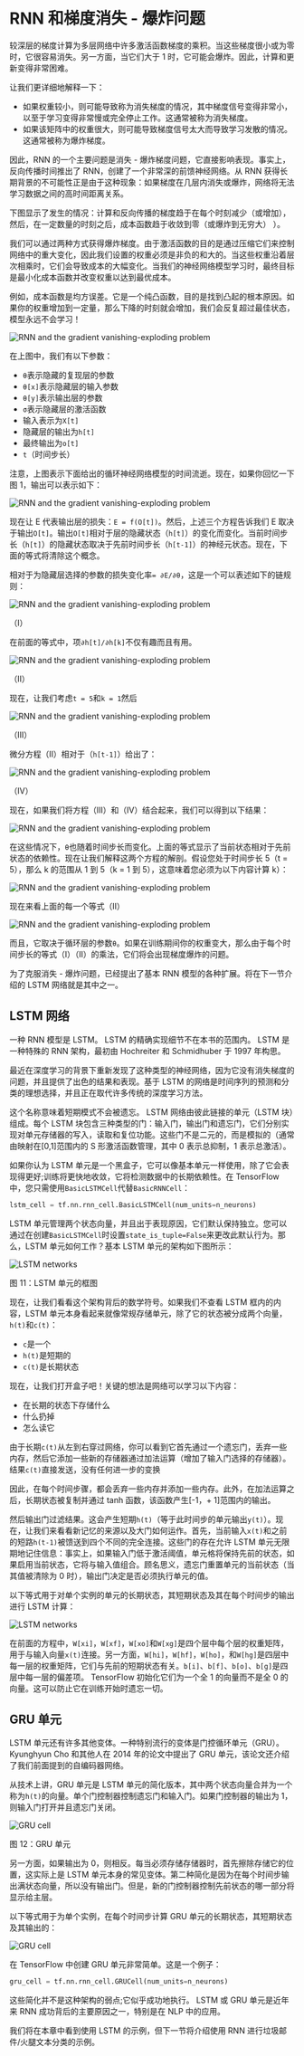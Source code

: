 # RNN 和梯度消失 - 爆炸问题

较深层的梯度计算为多层网络中许多激活函数梯度的乘积。当这些梯度很小或为零时，它很容易消失。另一方面，当它们大于 1 时，它可能会爆炸。因此，计算和更新变得非常困难。

让我们更详细地解释一下：

*   如果权重较小，则可能导致称为消失梯度的情况，其中梯度信号变得非常小，以至于学习变得非常慢或完全停止工作。这通常被称为消失梯度。
*   如果该矩阵中的权重很大，则可能导致梯度信号太大而导致学习发散的情况。这通常被称为爆炸梯度。

因此，RNN 的一个主要问题是消失 - 爆炸梯度问题，它直接影响表现。事实上，反向传播时间推出了 RNN，创建了一个非常深的前馈神经网络。从 RNN 获得长期背景的不可能性正是由于这种现象：如果梯度在几层内消失或爆炸，网络将无法学习数据之间的高时间距离关系。

下图显示了发生的情况：计算和反向传播的梯度趋于在每个时刻减少（或增加），然后，在一定数量的时刻之后，成本函数趋于收敛到零（或爆炸到无穷大） ）。

我们可以通过两种方式获得爆炸梯度。由于激活函数的目的是通过压缩它们来控制网络中的重大变化，因此我们设置的权重必须是非负的和大的。当这些权重沿着层次相乘时，它们会导致成本的大幅变化。当我们的神经网络模型学习时，最终目标是最小化成本函数并改变权重以达到最优成本。

例如，成本函数是均方误差。它是一个纯凸函数，目的是找到凸起的根本原因。如果你的权重增加到一定量，那么下降的时刻就会增加，我们会反复超过最佳状态，模型永远不会学习！

![RNN and the gradient vanishing-exploding problem](img/B09698_06_10.jpg)

在上图中，我们有以下参数：

*   `θ`表示隐藏的复现层的参数
*   `θ[x]`表示隐藏层的输入参数
*   `θ[y]`表示输出层的参数
*   `σ`表示隐藏层的激活函数
*   输入表示为`X[t]`
*   隐藏层的输出为`h[t]`
*   最终输出为`o[t]`
*   `t`（时间步长）

注意，上图表示下面给出的循环神经网络模型的时间流逝。现在，如果你回忆一下图 1，输出可以表示如下：

![RNN and the gradient vanishing-exploding problem](img/B09698_06_61.jpg)

现在让 E 代表输出层的损失：`E = f(O[t])`。然后，上述三个方程告诉我们 E 取决于输出`O[t]`。输出`O[t]`相对于层的隐藏状态（`h[t]`）的变化而变化。当前时间步长（`h[t]`）的隐藏状态取决于先前时间步长（`h[t-1]`）的神经元状态。现在，下面的等式将清除这个概念。

相对于为隐藏层选择的参数的损失变化率`= ∂E/∂θ`，这是一个可以表述如下的链规则：

![RNN and the gradient vanishing-exploding problem](img/B09698_06_68.jpg)

（I）

在前面的等式中，项`∂h[t]/∂h[k]`不仅有趣而且有用。

![RNN and the gradient vanishing-exploding problem](img/B09698_06_69.jpg)

（II）

现在，让我们考虑`t = 5`和`k = 1`然后

![RNN and the gradient vanishing-exploding problem](img/B09698_06_70.jpg)

（III）

微分方程（II）相对于（`h[t-1]`）给出了：

![RNN and the gradient vanishing-exploding problem](img/B09698_06_71.jpg)

（IV）

现在，如果我们将方程（III）和（IV）结合起来，我们可以得到以下结果：

![RNN and the gradient vanishing-exploding problem](img/B09698_06_72.jpg)

在这些情况下，`θ`也随着时间步长而变化。上面的等式显示了当前状态相对于先前状态的依赖性。现在让我们解释这两个方程的解剖。假设您处于时间步长 5（t = 5），那么 k 的范围从 1 到 5（k = 1 到 5），这意味着您必须为以下内容计算 k）：

![RNN and the gradient vanishing-exploding problem](img/B09698_06_75.jpg)

现在来看上面的每一个等式（II）

![RNN and the gradient vanishing-exploding problem](img/B09698_06_69.jpg)

而且，它取决于循环层的参数`θ`。如果在训练期间你的权重变大，那么由于每个时间步长的等式（I）（II）的乘法，它们将会出现梯度爆炸的问题。

为了克服消失 - 爆炸问题，已经提出了基本 RNN 模型的各种扩展。将在下一节介绍的 LSTM 网络就是其中之一。

## LSTM 网络

一种 RNN 模型是  LSTM。 LSTM 的精确实现细节不在本书的范围内。 LSTM 是一种特殊的 RNN 架构，最初由 Hochreiter 和 Schmidhuber 于 1997 年构思。

最近在深度学习的背景下重新发现了这种类型的神经网络，因为它没有消失梯度的问题，并且提供了出色的结果和表现。基于 LSTM 的网络是时间序列的预测和分类的理想选择，并且正在取代许多传统的深度学习方法。

这个名称意味着短期模式不会被遗忘。 LSTM 网络由彼此链接的单元（LSTM 块）组成。每个 LSTM 块包含三种类型的门：输入门，输出门和遗忘门，它们分别实现对单元存储器的写入，读取和复位功能。这些门不是二元的，而是模拟的（通常由映射在[0,1]范围内的 S 形激活函数管理，其中 0 表示总抑制，1 表示总激活）。

如果你认为 LSTM 单元是一个黑盒子，它可以像基本单元一样使用，除了它会表现得更好;训练将更快地收敛，它将检测数据中的长期依赖性。在 TensorFlow 中，您只需使用`BasicLSTMCell`代替`BasicRNNCell`：

```py
lstm_cell = tf.nn.rnn_cell.BasicLSTMCell(num_units=n_neurons)
```

LSTM 单元管理两个状态向量，并且出于表现原因，它们默认保持独立。您可以通过在创建`BasicLSTMCell`时设置`state_is_tuple=False`来更改此默认行为。那么，LSTM 单元如何工作？基本 LSTM 单元的架构如下图所示：

![LSTM networks](img/B09698_06_11.jpg)

图 11：LSTM 单元的框图

现在，让我们看看这个架构背后的数学符号。如果我们不查看 LSTM 框内的内容，LSTM 单元本身看起来就像常规存储单元，除了它的状态被分成两个向量，`h(t)`和`c(t)`：

*   `c`是一个
*   `h(t)`是短期的
*   `c(t)`是长期状态

现在，让我们打开盒子吧！关键的想法是网络可以学习以下内容：

*   在长期的状态下存储什么
*   什么扔掉
*   怎么读它

由于长期`c(t)`从左到右穿过网络，你可以看到它首先通过一个遗忘门，丢弃一些内存，然后它添加一些新的存储器通过加法运算（增加了输入门选择的存储器）。结果`c(t)`直接发送，没有任何进一步的变换

因此，在每个时间步骤，都会丢弃一些内存并添加一些内存。此外，在加法运算之后，长期状态被复制并通过 tanh 函数，该函数产生[-1，+ 1]范围内的输出。

然后输出门过滤结果。这会产生短期`h(t)`（等于此时间步的单元输出`y(t)`）。现在，让我们来看看新记忆的来源以及大门如何运作。首先，当前输入`x(t)`和之前的短路`h(t-1)`被馈送到四个不同的完全连接。这些门的存在允许 LSTM 单元无限期地记住信息：事实上，如果输入门低于激活阈值，单元格将保持先前的状态，如果启用当前状态，它将与输入值组合。顾名思义，遗忘门重置单元的当前状态（当其值被清除为 0 时），输出门决定是否必须执行单元的值。

以下等式用于对单个实例的单元的长期状态，其短期状态及其在每个时间步的输出进行 LSTM 计算：

![LSTM networks](img/B09698_06_50.jpg)

在前面的方程中，`W[xi]`，`W[xf]`，`W[xo]`和`W[xg]`是四个层中每个层的权重矩阵，用于与输入向量`x(t)`连接。另一方面，`W[hi]`，`W[hf]`，`W[ho]`，和`W[hg]`是四层中每一层的权重矩阵，它们与先前的短期状态有关。`b[i]`、`b[f]`、`b[o]`、`b[g]`是四层中每一层的偏差项。 TensorFlow 初始化它们为一个全 1 的向量而不是全 0 的向量。这可以防止它在训练开始时遗忘一切。

## GRU 单元

LSTM 单元还有许多其他变体。一种特别流行的变体是门控循环单元（GRU）。 Kyunghyun Cho 和其他人在 2014 年的论文中提出了 GRU 单元，该论文还介绍了我们前面提到的自编码器网络。

从技术上讲，GRU 单元是 LSTM 单元的简化版本，其中两个状态向量合并为一个称为`h(t)`的向量。单个门控制器控制遗忘门和输入门。如果门控制器的输出为 1，则输入门打开并且遗忘门关闭。

![GRU cell](img/B09698_06_13.jpg)

图 12：GRU 单元

另一方面，如果输出为 0，则相反。每当必须存储存储器时，首先擦除存储它的位置，这实际上是 LSTM 单元本身的常见变体。第二种简化是因为在每个时间步输出满状态向量，所以没有输出门。但是，新的门控制器控制先前状态的哪一部分将显示给主层。

以下等式用于为单个实例，在每个时间步计算 GRU 单元的长期状态，其短期状态及其输出的：

![GRU cell](img/B09698_06_36.jpg)

在 TensorFlow 中创建 GRU 单元非常简单。这是一个例子：

```py
gru_cell = tf.nn.rnn_cell.GRUCell(num_units=n_neurons)
```

这些简化并不是这种架构的弱点;它似乎成功地执行。 LSTM 或 GRU 单元是近年来 RNN 成功背后的主要原因之一，特别是在 NLP 中的应用。

我们将在本章中看到使用 LSTM 的示例，但下一节将介绍使用 RNN 进行垃圾邮件/火腿文本分类的示例。